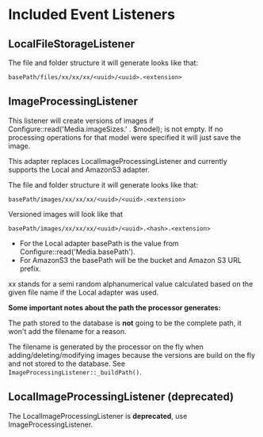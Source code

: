 Included Event Listeners
========================

LocalFileStorageListener
------------------------

The file and folder structure it will generate looks like that:

```
basePath/files/xx/xx/xx/<uuid>/<uuid>.<extension>
```

ImageProcessingListener
-----------------------

This listener will create versions of images if Configure::read('Media.imageSizes.' . $model); is not empty. If no processing operations for that model were specified it will just save the image.

This adapter replaces LocalImageProcessingListener and currently supports the Local and AmazonS3 adapter.

The file and folder structure it will generate looks like that:

```
basePath/images/xx/xx/xx/<uuid>/<uuid>.<extension>
```

Versioned images will look like that

```
basePath/images/xx/xx/xx/<uuid>/<uuid>.<hash>.<extension>
```

 * For the Local adapter basePath is the value from Configure::read('Media.basePath').
 * For AmazonS3 the basePath will be the bucket and Amazon S3 URL prefix.

xx stands for a semi random alphanumerical value calculated based on the given file name if the Local adapter was used.

**Some important notes about the path the processor generates:**

The path stored to the database is **not** going to be the complete path, it won't add the filename for a reason.

The filename is generated by the processor on the fly when adding/deleting/modifying images because the versions are build on the fly and not stored to the database. See `ImageProcessingListener::_buildPath()`.

LocalImageProcessingListener (deprecated)
-----------------------------------------

The LocalImageProcessingListener is **deprecated**, use ImageProcessingListener.
